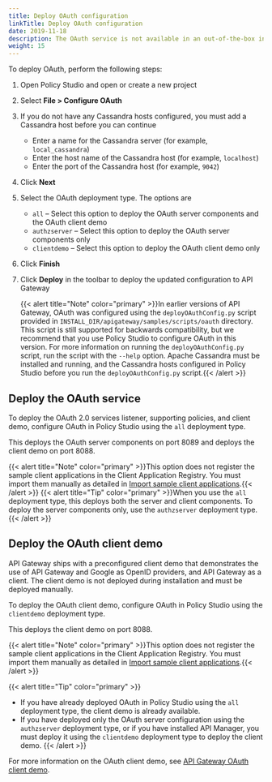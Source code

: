 ```yaml
---
title: Deploy OAuth configuration
linkTitle: Deploy OAuth configuration
date: 2019-11-18
description: The OAuth service is not available in an out-of-the-box installation and you must deploy it manually.
weight: 15
---
```


To deploy OAuth, perform the following steps:

1. Open Policy Studio and open or create a new project

2. Select **File > Configure OAuth**

3. If you do not have any Cassandra hosts configured, you must add a Cassandra host before you can continue

    * Enter a name for the Cassandra server (for example, `local_cassandra`)
    * Enter the host name of the Cassandra host (for example, `localhost`)
    * Enter the port of the Cassandra host (for example, `9042`)

4. Click **Next**
5. Select the OAuth deployment type. The options are

    * `all` – Select this option to deploy the OAuth server components and the OAuth client demo
    * `authzserver` – Select this option to deploy the OAuth server components only
    * `clientdemo` – Select this option to deploy the OAuth client demo only

6. Click **Finish**

7. Click **Deploy** in the toolbar to deploy the updated configuration to API Gateway

    {{< alert title="Note" color="primary" >}}In earlier versions of API Gateway, OAuth was configured using the `deployOAuthConfig.py` script provided in `INSTALL_DIR/apigateway/samples/scripts/oauth` directory. This script is still supported for backwards compatibility, but we recommend that you use Policy Studio to configure OAuth in this version. For more information on running the `deployOAuthConfig.py` script, run the script with the `--help` option. Apache Cassandra must be installed and running, and the Cassandra hosts configured in Policy Studio before you run the `deployOAuthConfig.py` script.{{< /alert >}}

## Deploy the OAuth service

To deploy the OAuth 2.0 services listener, supporting policies, and client demo, configure OAuth in Policy Studio using the `all` deployment type.

This deploys the OAuth server components on port 8089 and deploys the client demo on port 8088.

{{< alert title="Note" color="primary" >}}This option does not register the sample client applications in the Client Application Registry. You must import them manually as detailed in [Import sample client applications](/docs/apigw_oauth/oauth_client_setup/oauth_setup_import).{{< /alert >}}
{{< alert title="Tip" color="primary" >}}When you use the `all` deployment type, this deploys both the server and client components. To deploy the server components only, use the `authzserver` deployment type.{{< /alert >}}

## Deploy the OAuth client demo

API Gateway ships with a preconfigured client demo that demonstrates the use of API Gateway and Google as OpenID providers, and API Gateway as a client. The client demo is not deployed during installation and must be deployed manually.

To deploy the OAuth client demo, configure OAuth in Policy Studio using the `clientdemo` deployment type.

This deploys the client demo on port 8088.

{{< alert title="Note" color="primary" >}}This option does not register the sample client applications in the Client Application Registry. You must import them manually as detailed in [Import sample client applications](/docs/apigw_oauth/oauth_client_setup/oauth_setup_import).{{< /alert >}}

{{< alert title="Tip" color="primary" >}}

* If you have already deployed OAuth in Policy Studio using the `all` deployment type, the client demo is already available.
* If you have deployed only the OAuth server configuration using the `authzserver` deployment type, or if you have installed API Manager, you must deploy it using the `clientdemo` deployment type to deploy the client demo.
{{< /alert >}}

For more information on the OAuth client demo, see [API Gateway OAuth client demo](/docs/apigw_oauth/client_demo).
